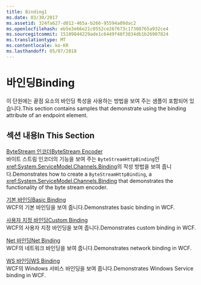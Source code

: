 ```yaml
---
title: Binding1
ms.date: 03/30/2017
ms.assetid: 324fa627-d012-465a-b266-95594a09dac2
ms.openlocfilehash: eb5e3e66e21c0552ce267673c17308765a932ce4
ms.sourcegitcommit: 15109844229ade1c6449f48f3834db1b26907824
ms.translationtype: MT
ms.contentlocale: ko-KR
ms.lasthandoff: 05/07/2018
---
```

# <a name="binding"></a><span data-ttu-id="0fed8-102">바인딩</span><span class="sxs-lookup"><span data-stu-id="0fed8-102">Binding</span></span>
<span data-ttu-id="0fed8-103">이 단원에는 끝점 요소의 바인딩 특성을 사용하는 방법을 보여 주는 샘플이 포함되어 있습니다.</span><span class="sxs-lookup"><span data-stu-id="0fed8-103">This section contains samples that demonstrate using the binding attribute of an endpoint element.</span></span>  
  
## <a name="in-this-section"></a><span data-ttu-id="0fed8-104">섹션 내용</span><span class="sxs-lookup"><span data-stu-id="0fed8-104">In This Section</span></span>  
 [<span data-ttu-id="0fed8-105">ByteStream 인코더</span><span class="sxs-lookup"><span data-stu-id="0fed8-105">ByteStream Encoder</span></span>](../../../../docs/framework/wcf/samples/bytestream-encoder.md)  
 <span data-ttu-id="0fed8-106">바이트 스트림 인코더의 기능을 보여 주는 `ByteStreamHttpBinding`인 <xref:System.ServiceModel.Channels.Binding>의 작성 방법을 보여 줍니다.</span><span class="sxs-lookup"><span data-stu-id="0fed8-106">Demonstrates how to create a `ByteStreamHttpBinding`, a <xref:System.ServiceModel.Channels.Binding> that demonstrates the functionality of the byte stream encoder.</span></span>  
  
 [<span data-ttu-id="0fed8-107">기본 바인딩</span><span class="sxs-lookup"><span data-stu-id="0fed8-107">Basic Binding</span></span>](../../../../docs/framework/wcf/samples/basic-binding.md)  
 <span data-ttu-id="0fed8-108">WCF의 기본 바인딩을 보여 줍니다.</span><span class="sxs-lookup"><span data-stu-id="0fed8-108">Demonstrates basic binding in WCF.</span></span>  
  
 [<span data-ttu-id="0fed8-109">사용자 지정 바인딩</span><span class="sxs-lookup"><span data-stu-id="0fed8-109">Custom Binding</span></span>](../../../../docs/framework/wcf/samples/custom-binding.md)  
 <span data-ttu-id="0fed8-110">WCF의 사용자 지정 바인딩을 보여 줍니다.</span><span class="sxs-lookup"><span data-stu-id="0fed8-110">Demonstrates custom binding in WCF.</span></span>  
  
 [<span data-ttu-id="0fed8-111">Net 바인딩</span><span class="sxs-lookup"><span data-stu-id="0fed8-111">Net Binding</span></span>](../../../../docs/framework/wcf/samples/net-binding.md)  
 <span data-ttu-id="0fed8-112">WCF의 네트워크 바인딩을 보여 줍니다.</span><span class="sxs-lookup"><span data-stu-id="0fed8-112">Demonstrates network binding in WCF.</span></span>  
  
 [<span data-ttu-id="0fed8-113">WS 바인딩</span><span class="sxs-lookup"><span data-stu-id="0fed8-113">WS Binding</span></span>](../../../../docs/framework/wcf/samples/ws-binding.md)  
 <span data-ttu-id="0fed8-114">WCF의 Windows 서비스 바인딩을 보여 줍니다.</span><span class="sxs-lookup"><span data-stu-id="0fed8-114">Demonstrates Windows Service binding in WCF.</span></span>
